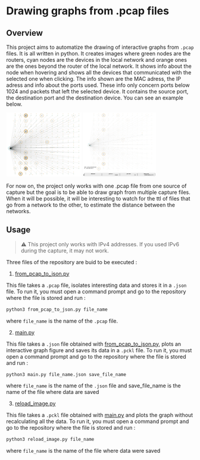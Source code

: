 # Drawing graphs from .pcap files

## Overview

This project aims to automatize the drawing of interactive graphs from `.pcap` files. It is all written in python. It creates images where green nodes are the routers, cyan nodes are the devices in the local network and orange ones are the ones beyond the router of the local network. It shows info about the node when hovering and shows all the devices that communicated with the selected one when clicking. The info shown are the MAC adress, the IP adress and info about the ports used. These info only concern ports below 1024 and packets that left the selected device. It contains the source port, the destination port and the destination device. You can see an example below.


<img src="images/network_graph_example.png" width="40%"/>
<img src="images/network_graph_example_hover.png" width="39.05%"/>

For now on, the project only works with one .pcap file from one source of capture but the goal is to be able to draw graph from multiple capture files. When it will be possible, it will be interesting to watch for the ttl of files that go from a network to the other, to estimate the distance between the networks.

## Usage

> :warning: This project only works with IPv4 addresses. If you used IPv6 during the capture, it may not work.

Three files of the repository are buid to be executed :

1. [from_pcap_to_json.py](from_pcap_to_json.py)

This file takes a `.pcap` file, isolates interesting data and stores it in a `.json` file. To run it, you must open a command prompt and go to the repository where the file is stored and run :

```sh
python3 from_pcap_to_json.py file_name
```

where `file_name` is the name of the `.pcap` file.

2. [main.py](main.py)

This file takes a `.json` file obtained with [from_pcap_to_json.py](from_pcap_to_json.py), plots an interactive graph figure and saves its data in a `.pckl` file. To run it, you must open a command prompt and go to the repository where the file is stored and run :

```sh
python3 main.py file_name.json save_file_name
```

where `file_name` is the name of the `.json` file and save_file_name is the name of the file where data are saved

3. [reload_image.py](reload_image.py)
   
This file takes a `.pckl` file obtained with [main.py](main.py) and plots the graph without recalculating all the data. To run it, you must open a command prompt and go to the repository where the file is stored and run :

```sh
python3 reload_image.py file_name
```

where `file_name` is the name of the file where data were saved

